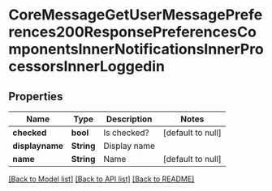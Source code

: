 # CoreMessageGetUserMessagePreferences200ResponsePreferencesComponentsInnerNotificationsInnerProcessorsInnerLoggedin

## Properties

Name | Type | Description | Notes
------------ | ------------- | ------------- | -------------
**checked** | **bool** | Is checked? | [default to null]
**displayname** | **String** | Display name | 
**name** | **String** | Name | [default to null]

[[Back to Model list]](../README.md#documentation-for-models) [[Back to API list]](../README.md#documentation-for-api-endpoints) [[Back to README]](../README.md)


